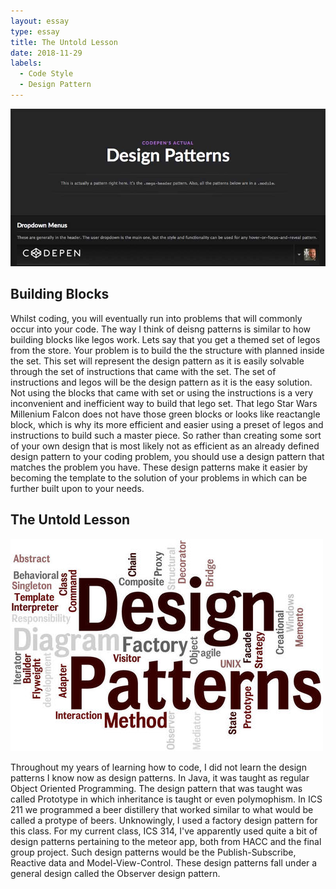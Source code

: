 ```yaml
---
layout: essay
type: essay
title: The Untold Lesson
date: 2018-11-29
labels:
  - Code Style
  - Design Pattern
---
```


<img src="../images/http_codepen.io_guide_.jpg">

## Building Blocks

Whilst coding, you will eventually run into problems that will commonly occur into your code. The way I think of deisng patterns is similar
to how building blocks like legos work. Lets say that you get a themed set of legos from the store. Your problem is to build the the
structure with planned inside the set. This set will represent the design pattern as it is easily solvable through the set of 
instructions that came with the set. The set of instructions and legos will be the design pattern as it is the easy solution. Not using the
blocks that came with set or using the instructions is a very inconvenient and inefficient way to build that lego set. That lego Star Wars
Millenium Falcon does not have those green blocks or looks like reactangle block, which is why its more efficient and easier using a preset
of legos and instructions to build such a master piece. So rather than creating some sort of your own design that is most likely not as efficient 
as an already defined design pattern to your coding problem, you should use a design pattern that matches the problem you have. These
design patterns make it easier by becoming the template to the solution of your problems in which can be further built upon to your needs.

## The Untold Lesson

<img src="../images/designpatterns02.1509495012.jpg">

Throughout my years of learning how to code, I did not learn the design patterns I know now as design patterns. In Java, it was taught as
regular Object Oriented Programming. The design pattern that was taught was called Prototype in which inheritance is taught or even 
polymophism. In ICS 211 we programmed a beer distillery that worked similar to what would be called a protype of beers.
Unknowingly, I used a factory design pattern for this class. For my current class, ICS 314, I've apparently used quite a bit of design patterns 
pertaining to the meteor app, both from HACC and the final group project. Such design patterns would be the Publish-Subscribe, Reactive data
and Model-View-Control. These design patterns fall under a general design called the Observer design pattern. 
